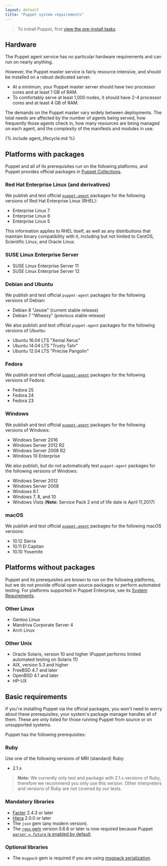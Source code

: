 ```yaml
---
layout: default
title: "Puppet system requirements"
---
```


> To install Puppet, first [view the pre-install tasks](./install_pre.html).

## Hardware

The Puppet agent service has no particular hardware requirements and can run on nearly anything.

However, the Puppet master service is fairly resource intensive, and should be installed on a robust dedicated server.

* At a minimum, your Puppet master server should have two processor cores and at least 1 GB of RAM.
* To comfortably serve at least 1,000 nodes, it should have 2-4 processor cores and at least 4 GB of RAM.

The demands on the Puppet master vary widely between deployments. The total needs are affected by the number of agents being served, how frequently those agents check in, how many resources are being managed on each agent, and the complexity of the manifests and modules in use.

{% include agent_lifecycle.md %}

## Platforms with packages

Puppet and all of its prerequisites run on the following platforms, and Puppet provides official packages in [Puppet Collections](./puppet_collections.html).

### Red Hat Enterprise Linux (and derivatives)

We publish and test official [`puppet-agent`](/puppet/latest/reference/about_agent.html) packages for the following versions of Red Hat Enterprise Linux (RHEL):

* Enterprise Linux 7
* Enterprise Linux 6
* Enterprise Linux 5

This information applies to RHEL itself, as well as any distributions that maintain binary compatibility with it, including but not limited to CentOS, Scientific Linux, and Oracle Linux.

### SUSE Linux Enterprise Server

* SUSE Linux Enterprise Server 11
* SUSE Linux Enterprise Server 12


### Debian and Ubuntu

We publish and test official `puppet-agent` packages for the following versions of Debian:

-   Debian 8 "Jessie" (current stable release)
-   Debian 7 "Wheezy" (previous stable release)

We also publish and test official `puppet-agent` packages for the following versions of Ubuntu:

-   Ubuntu 16.04 LTS "Xenial Xerus"
-   Ubuntu 14.04 LTS "Trusty Tahr"
-   Ubuntu 12.04 LTS "Precise Pangolin"

### Fedora

We publish and test official [`puppet-agent`](/puppet/latest/reference/about_agent.html) packages for the following versions of Fedora:

* Fedora 25
* Fedora 24
* Fedora 23

### Windows

We publish and test official [`puppet-agent`](/puppet/latest/reference/about_agent.html) packages for the following versions of Windows:

* Windows Server 2016 
* Windows Server 2012 R2
* Windows Server 2008 R2
* Windows 10 Enterprise

We also publish, but do not automatically test `puppet-agent` packages for the following versions of Windows:

* Windows Server 2012 
* Windows Server 2008
* Windows 8.1
* Windows 7, 8, and 10
* Windows Vista (**Note:** Service Pack 2 end of life date is April 11,2017)

### macOS

We publish and test official [`puppet-agent`](/puppet/latest/reference/about_agent.html) packages for the following macOS versions:

* 10.12 Sierra
* 10.11 El Capitan
* 10.10 Yosemite

## Platforms without packages

Puppet and its prerequisites are known to run on the following platforms, but we do not provide official open source packages or perform automated testing. For platforms supported in Puppet Enterprise, see its [System Requirements]({{pe}}/sys_req_os.html).

### Other Linux

* Gentoo Linux
* Mandriva Corporate Server 4
* Arch Linux

### Other Unix

* Oracle Solaris, version 10 and higher (Puppet performs limited automated testing on Solaris 11)
* AIX, version 5.3 and higher
* FreeBSD 4.7 and later
* OpenBSD 4.1 and later
* HP-UX

## Basic requirements

If you're installing Puppet via the official packages, you won't need to worry about these prerequisites; your system's package manager handles all of them. These are only listed for those running Puppet from source or on unsupported systems.

Puppet has the following prerequisites:

### Ruby

Use one of the following versions of MRI (standard) Ruby:

* 2.1.x


> **Note:** We currently only test and package with 2.1.x versions of Ruby, therefore we recommend you only use this version. Other interpreters and versions of Ruby are not covered by our tests.

### Mandatory libraries

* [Facter](http://www.puppetlabs.com/puppet/related-projects/facter/) 2.4.3 or later
* [Hiera]({{hiera}}/) 2.0.0 or later
* The `json` gem (any modern version).
* The [`rgen` gem](http://ruby-gen.org/downloads) version 0.6.6 or later is now required because Puppet [`parser = future` is enabled by default](./lang_updating_manifests.html).

### Optional libraries

* The `msgpack` gem is required if you are using [msgpack serialization](./experiments_msgpack.html).
